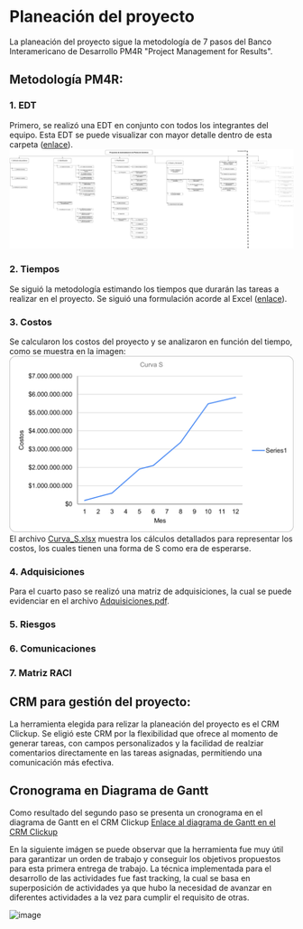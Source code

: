# Planeación del proyecto

La planeación del proyecto sigue la metodología de 7 pasos del Banco Interamericano de Desarrollo PM4R "Project Management for Results". 

## Metodología PM4R:
### 1. EDT
Primero, se realizó una EDT en conjunto con todos los integrantes del equipo. Esta EDT se puede visualizar con mayor detalle dentro de esta carpeta ([enlace](./EDT.png)).
![EDT del proyecto](./EDT.png)
### 2. Tiempos
Se siguió la metodología estimando los tiempos que durarán las tareas a realizar en el proyecto. Se siguió una formulación acorde al Excel ([enlace](./Tiempos.xlsx)).
### 3. Costos
Se calcularon los costos del proyecto y se analizaron en función del tiempo, como se muestra en la imagen:
![curva S](./CurvaS.png)
El archivo [Curva_S.xlsx](./Curva_S.xlsx) muestra los cálculos detallados para representar los costos, los cuales tienen una forma de S como era de esperarse.
### 4. Adquisiciones
Para el cuarto paso se realizó una matriz de adquisiciones, la cual se puede evidenciar en el archivo [Adquisiciones.pdf](./Adquisiciones.pdf).
### 5. Riesgos
### 6. Comunicaciones
### 7. Matriz RACI

## CRM para gestión del proyecto: 
La herramienta elegida para relizar la planeación del proyecto es el CRM Clickup. Se eligió este CRM por la flexibilidad que ofrece al momento de generar tareas, con campos personalizados y la facilidad de realziar comentarios directamente en las tareas asignadas, permitiendo una comunicación más efectiva. 

## Cronograma en Diagrama de Gantt
Como resultado del segundo paso se presenta un cronograma en el diagrama de Gantt en el CRM Clickup
[Enlace al diagrama de Gantt en el CRM Clickup](https://sharing.clickup.com/9013028738/g/h/8ckftw2-653/38d6f748b8ea3fe)

En la siguiente imágen se puede observar que la herramienta fue muy útil para garantizar un orden de trabajo y conseguir los objetivos propuestos para esta primera entrega de trabajo. La técnica implementada para el desarrollo de las actividades fue fast tracking, la cual se basa en superposición de actividades ya que hubo la necesidad de avanzar en diferentes actividades a la vez para cumplir el requisito de otras. 

![image](https://github.com/danielCamiloP/TecnomecatroniX/assets/49196938/2b8776f6-bd14-4a09-b9d5-3c3f9fdc8df6)

